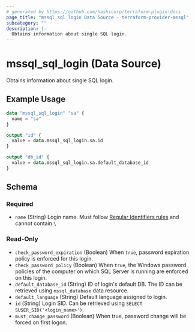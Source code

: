 ```yaml
---
# generated by https://github.com/hashicorp/terraform-plugin-docs
page_title: "mssql_sql_login Data Source - terraform-provider-mssql"
subcategory: ""
description: |-
  Obtains information about single SQL login.
---
```


# mssql_sql_login (Data Source)

Obtains information about single SQL login.

## Example Usage

```terraform
data "mssql_sql_login" "sa" {
  name = "sa"
}

output "id" {
  value = data.mssql_sql_login.sa.id
}

output "db_id" {
  value = data.mssql_sql_login.sa.default_database_id
}
```

<!-- schema generated by tfplugindocs -->
## Schema

### Required

- `name` (String) Login name. Must follow [Regular Identifiers rules](https://docs.microsoft.com/en-us/sql/relational-databases/databases/database-identifiers#rules-for-regular-identifiers) and cannot contain `\ `

### Read-Only

- `check_password_expiration` (Boolean) When `true`, password expiration policy is enforced for this login.
- `check_password_policy` (Boolean) When `true`, the Windows password policies of the computer on which SQL Server is running are enforced on this login.
- `default_database_id` (String) ID of login's default DB. The ID can be retrieved using `mssql_database` data resource.
- `default_language` (String) Default language assigned to login.
- `id` (String) Login SID. Can be retrieved using `SELECT SUSER_SID('<login_name>')`.
- `must_change_password` (Boolean) When true, password change will be forced on first logon.


